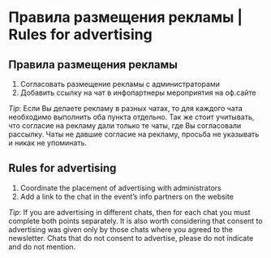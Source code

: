 # Правила размещения рекламы | Rules for advertising

## Правила размещения рекламы

1. Согласовать размещение рекламы с администраторами
2. Добавить ссылку на чат в инфопартнеры мероприятия на оф.сайте

_Tip_: Если Вы делаете рекламу в разных чатах, то для каждого чата необходимо выполнить оба пункта отдельно. Так же стоит учитывать, что согласие на рекламу дали только те чаты, где Вы согласовали рассылку. Чаты не давшие согласие на рекламу, просьба не указывать и никак не упоминать.

## Rules for advertising

1. Coordinate the placement of advertising with administrators
2. Add a link to the chat in the event’s info partners on the website

_Tip_: If you are advertising in different chats, then for each chat you must complete both points separately. It is also worth considering that consent to advertising was given only by those chats where you agreed to the newsletter. Chats that do not consent to advertise, please do not indicate and do not mention.